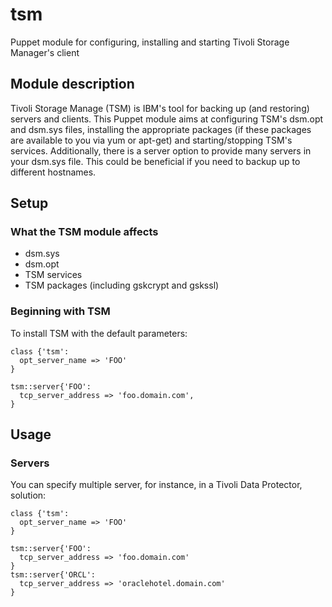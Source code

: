 # tsm
Puppet module for configuring, installing and starting Tivoli Storage Manager's client

## Module description
Tivoli Storage Manage (TSM) is IBM's tool for backing up (and restoring) servers and clients. This Puppet module aims at configuring TSM's dsm.opt and dsm.sys files, installing the appropriate packages (if these packages are available to you via yum or apt-get) and starting/stopping TSM's services. Additionally, there is a server option to provide many servers in your dsm.sys file. This could be beneficial if you need to backup up to different hostnames.

## Setup

### What the TSM module affects
- dsm.sys
- dsm.opt
- TSM services
- TSM packages (including gskcrypt and gskssl)

### Beginning with TSM
To install TSM with the default parameters:
```
class {'tsm':
  opt_server_name => 'FOO'
}

tsm::server{'FOO':
  tcp_server_address => 'foo.domain.com',
}
```

## Usage

### Servers
You can specify multiple server, for instance, in a Tivoli Data Protector, solution:
```
class {'tsm':
  opt_server_name => 'FOO'
}

tsm::server{'FOO':
  tcp_server_address => 'foo.domain.com'
}
tsm::server{'ORCL':
  tcp_server_address => 'oraclehotel.domain.com'
}
```
